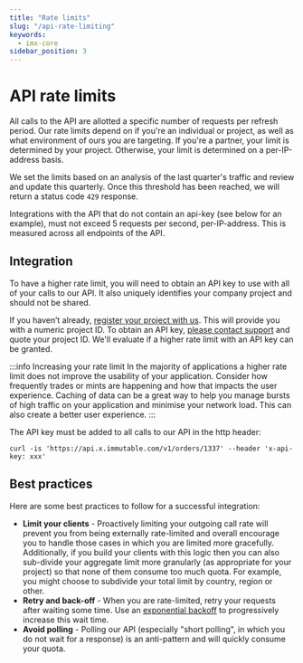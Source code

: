 ```yaml
---
title: "Rate limits"
slug: "/api-rate-limiting"
keywords:
  - imx-core
sidebar_position: 3
---
```


# API rate limits

All calls to the API are allotted a specific number of requests per refresh period. Our rate limits depend on if you're an individual or project, as well as what environment of ours you are targeting. If you're a partner, your limit is determined by your project. Otherwise, your limit is determined on a per-IP-address basis.

We set the limits based on an analysis of the last quarter's traffic and review and update this quarterly. Once this threshold has been reached, we will return a status code `429` response.

Integrations with the API that do not contain an api-key (see below for an example), must not exceed 5 requests per second, per-IP-address. This is measured across all endpoints of the API.

## Integration
To have a higher rate limit, you will need to obtain an API key to use with all of your calls to our API. It also uniquely identifies your company project and should not be shared.

If you haven’t already, [register your project with us](/docs/launch-collection/register-project). This will provide you with a numeric project ID. To obtain an API key, [please contact support](/docs/contact) and quote your project ID. We'll evaluate if a higher rate limit with an API key can be granted.

:::info Increasing your rate limit
In the majority of applications a higher rate limit does not improve the usability of your application. Consider how frequently trades or mints are happening and how that impacts the user experience. Caching of data can be a great way to help you manage bursts of high traffic on your application and minimise your network load. This can also create a better user experience.
:::

The API key must be added to all calls to our API in the http header:
```curl
curl -is 'https://api.x.immutable.com/v1/orders/1337' --header 'x-api-key: xxx'
```

## Best practices
Here are some best practices to follow for a successful integration:
- **Limit your clients** - Proactively limiting your outgoing call rate will prevent you from being externally rate-limited and overall encourage you to handle those cases in which you are limited more gracefully. Additionally, if you build your clients with this logic then you can also sub-divide your aggregate limit more granularly (as appropriate for your project) so that none of them consume too much quota. For example, you might choose to subdivide your total limit by country, region or other.
- **Retry and back-off** - When you are rate-limited, retry your requests after waiting some time. Use an [exponential backoff](https://en.wikipedia.org/wiki/Exponential_backoff) to progressively increase this wait time.
- **Avoid polling** - Polling our API (especially "short polling", in which you do not wait for a response) is an anti-pattern and will quickly consume your quota.
